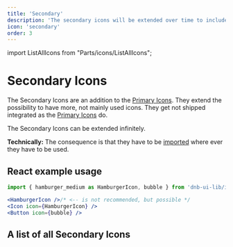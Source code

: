 ```yaml
---
title: 'Secondary'
description: 'The secondary icons will be extended over time to include all the often used Eufemia icons.'
icon: 'secondary'
order: 3
---
```


import ListAllIcons from "Parts/icons/ListAllIcons";

# Secondary Icons

The Secondary Icons are an addition to the [Primary Icons](/icons/primary). They extend the possibility to have more, not mainly used icons. They get not shipped integrated as the [Primary Icons](/icons/primary) do.

The Secondary Icons can be extended infinitely.

**Technically:** The consequence is that they have to be [imported](/uilib/components/icon) where ever they have to be used.

## React example usage

```jsx
import { hamburger_medium as HamburgerIcon, bubble } from 'dnb-ui-lib/icons'

<HamburgerIcon />/* <-- is not recommended, but possible */
<Icon icon={HamburgerIcon} />
<Button icon={bubble} />
```

## A list of all Secondary Icons

<ListAllIcons variant="secondary" />
